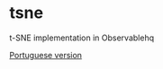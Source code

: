 # tsne
t-SNE implementation in Observablehq

[Portuguese version](https://beta.observablehq.com/@robstelling/t-sne)
